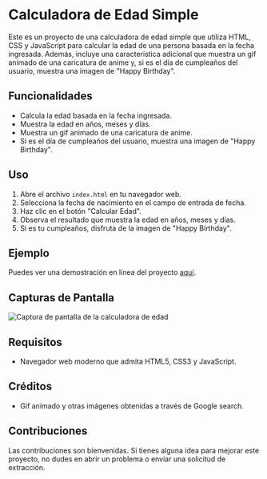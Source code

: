 # Calculadora de Edad Simple

Este es un proyecto de una calculadora de edad simple que utiliza HTML, CSS y JavaScript para calcular la edad de una persona basada en la fecha ingresada. Además, incluye una característica adicional que muestra un gif animado de una caricatura de anime y, si es el día de cumpleaños del usuario, muestra una imagen de "Happy Birthday".

## Funcionalidades

- Calcula la edad basada en la fecha ingresada.
- Muestra la edad en años, meses y días.
- Muestra un gif animado de una caricatura de anime.
- Si es el día de cumpleaños del usuario, muestra una imagen de "Happy Birthday".

## Uso

1. Abre el archivo `index.html` en tu navegador web.
2. Selecciona la fecha de nacimiento en el campo de entrada de fecha.
3. Haz clic en el botón "Calcular Edad".
4. Observa el resultado que muestra la edad en años, meses y días.
5. Si es tu cumpleaños, disfruta de la imagen de "Happy Birthday".

## Ejemplo

Puedes ver una demostración en línea del proyecto [aquí](https://fabianyzb.github.io/super-simple-website/).

## Capturas de Pantalla

![Captura de pantalla de la calculadora de edad](![screenshot](https://github.com/Fabianyzb/how-old-r-u/assets/103224365/9d14a987-0807-4ea5-be25-c84da59272cf)
)

## Requisitos

- Navegador web moderno que admita HTML5, CSS3 y JavaScript.

## Créditos

- Gif animado y otras imágenes obtenidas a través de Google search.

## Contribuciones

Las contribuciones son bienvenidas. Si tienes alguna idea para mejorar este proyecto, no dudes en abrir un problema o enviar una solicitud de extracción.



